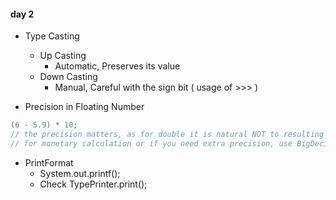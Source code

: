 #### day 2

- Type Casting

    - Up Casting
        - Automatic, Preserves its value
    - Down Casting
        - Manual, Careful with the sign bit ( usage of >>> )

- Precision in Floating Number
```java
(6 - 5.9) * 10; 
// the precision matters, as for double it is natural NOT to resulting 1.0
// for monetary calculation or if you need extra precision, use BigDecimal.class
```

- PrintFormat
    - System.out.printf();
    - Check TypePrinter.print();
